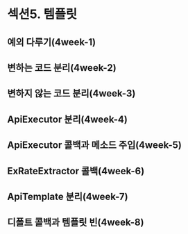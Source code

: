 # 섹션5. 템플릿
## 예외 다루기(4week-1)
## 변하는 코드 분리(4week-2)
## 변하지 않는 코드 분리(4week-3)
## ApiExecutor 분리(4week-4)
## ApiExecutor 콜백과 메소드 주입(4week-5)
## ExRateExtractor 콜백(4week-6)
## ApiTemplate 분리(4week-7)
## 디폴트 콜백과 템플릿 빈(4week-8)
